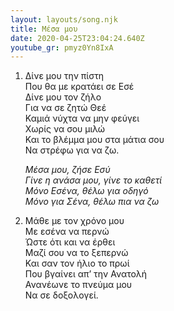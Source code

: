 ```yaml
---
layout: layouts/song.njk
title: Μέσα μου
date: 2020-04-25T23:04:24.640Z
youtube_gr: pmyz0Yn8IxA
---
```

1. Δίνε μου την πίστη\
   Που θα με κρατάει σε Εσέ\
   Δίνε μου τον ζήλο\
   Για να σε ζητώ Θεέ\
   Καμιά νύχτα να μην φεύγει\
   Χωρίς να σου μιλώ\
   Και το βλέμμα μου στα μάτια σου\
   Να στρέφω για να ζω.

   *Μέσα μου, ζήσε Εσύ*\
   *Γίνε η ανάσα μου, γίνε το καθετί*\
   *Μόνο Εσένα, θέλω για οδηγό*\
   *Μόνο για Σένα, θέλω πια να ζω*
2. Μάθε με τον χρόνο μου\
   Με εσένα να περνώ\
   Ώστε ότι και να έρθει\
   Μαζί σου να το ξεπερνώ\
   Και σαν τον ήλιο το πρωί\
   Που βγαίνει απ’ την Ανατολή\
   Ανανέωνε το πνεύμα μου\
   Να σε δοξολογεί.